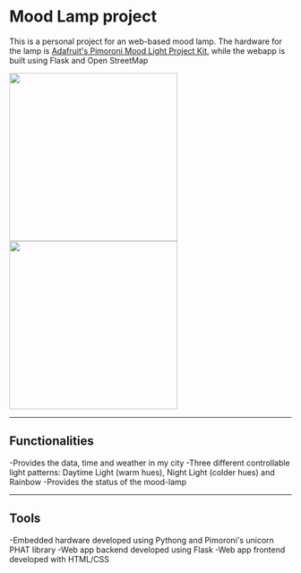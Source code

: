 # Mood Lamp project 

This is a personal project for an web-based mood lamp. The hardware for the lamp is [Adafruit's Pimoroni Mood Light Project Kit](https://www.adafruit.com/product/3478), while the webapp is built using Flask and Open StreetMap 

<p float="center">
  <img src="https://github.com/shruti-misra/mood-lamp/blob/master/images/lamp.jpeg" width="300" />
  <img src="https://github.com/shruti-misra/mood-lamp/blob/master/images/app.PNG" width="300" /> 
</p>

<hr>

## Functionalities 

-Provides the data, time and weather in my city
-Three different controllable light patterns: Daytime Light (warm hues), Night Light (colder hues) and Rainbow
-Provides the status of the mood-lamp

<hr>

## Tools

-Embedded hardware developed using Pythong and Pimoroni's unicorn PHAT library
-Web app backend developed using Flask
-Web app frontend developed with HTML/CSS

